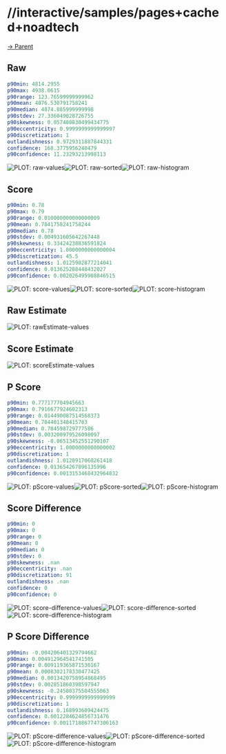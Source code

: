 
# //interactive/samples/pages+cached+noadtech

[→ Parent](../..)


## Raw


```yaml
p90min: 4814.2955
p90max: 4938.0615
p90range: 123.76599999999962
p90mean: 4876.530791758241
p90median: 4874.885999999998
p90stdev: 27.336049028726755
p90skewness: 0.057480830499434775
p90eccentricity: 0.9999999999999997
p90discretization: 1
outlandishness: 0.9729311887844331
confidence: 168.3775956240479
p90confidence: 11.23293213998113

```

![PLOT: raw-values](./raw/values.svg)![PLOT: raw-sorted](./raw/sorted.svg)![PLOT: raw-histogram](./raw/histogram.svg)
## Score


```yaml
p90min: 0.78
p90max: 0.79
p90range: 0.010000000000000009
p90mean: 0.7841758241758244
p90median: 0.78
p90stdev: 0.004931605642267448
p90skewness: 0.33424238836591824
p90eccentricity: 1.0000000000000004
p90discretization: 45.5
outlandishness: 1.0125982877214041
confidence: 0.013625288448432027
p90confidence: 0.002026495908846515

```

![PLOT: score-values](./score/values.svg)![PLOT: score-sorted](./score/sorted.svg)![PLOT: score-histogram](./score/histogram.svg)
## Raw Estimate

![PLOT: rawEstimate-values](./rawEstimate/values.svg)
## Score Estimate

![PLOT: scoreEstimate-values](./scoreEstimate/values.svg)
## P Score


```yaml
p90min: 0.777177704945663
p90max: 0.7916677924602313
p90range: 0.014490087514568373
p90mean: 0.784401348415783
p90median: 0.784598729777586
p90stdev: 0.003200979526098097
p90skewness: -0.06513452551290107
p90eccentricity: 1.0000000000000002
p90discretization: 1
outlandishness: 1.0128917060261418
confidence: 0.013654267896135996
p90confidence: 0.0013153468432964832

```

![PLOT: pScore-values](./pScore/values.svg)![PLOT: pScore-sorted](./pScore/sorted.svg)![PLOT: pScore-histogram](./pScore/histogram.svg)
## Score Difference


```yaml
p90min: 0
p90max: 0
p90range: 0
p90mean: 0
p90median: 0
p90stdev: 0
p90skewness: .nan
p90eccentricity: .nan
p90discretization: 91
outlandishness: .nan
confidence: 0
p90confidence: 0

```

![PLOT: score-difference-values](./score-difference/values.svg)![PLOT: score-difference-sorted](./score-difference/sorted.svg)![PLOT: score-difference-histogram](./score-difference/histogram.svg)
## P Score Difference


```yaml
p90min: -0.004206401329794662
p90max: 0.004912964541741505
p90range: 0.009119365871536167
p90mean: 0.0008302178330477425
p90median: 0.0013420758954868495
p90stdev: 0.002851860398597947
p90skewness: -0.24580375504555063
p90eccentricity: 0.9999999999999999
p90discretization: 1
outlandishness: 0.168993609424475
confidence: 0.0012284624856731476
p90confidence: 0.0011718867747306163

```

![PLOT: pScore-difference-values](./pScore-difference/values.svg)![PLOT: pScore-difference-sorted](./pScore-difference/sorted.svg)![PLOT: pScore-difference-histogram](./pScore-difference/histogram.svg)